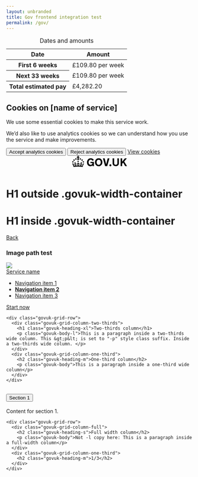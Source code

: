 ```yaml
---
layout: unbranded
title: Gov frontend integration test
permalink: /gov/
---
```


<!-- table test -->

<table class="govuk-table">
  <caption class="govuk-table__caption govuk-table__caption--m">Dates and amounts</caption>
  <thead class="govuk-table__head">
    <tr class="govuk-table__row">
      <th scope="col" class="govuk-table__header">Date</th>
      <th scope="col" class="govuk-table__header">Amount</th>
    </tr>
  </thead>
  <tbody class="govuk-table__body">
    <tr class="govuk-table__row">
      <th scope="row" class="govuk-table__header">First 6 weeks</th>
      <td class="govuk-table__cell">£109.80 per week</td>
    </tr>
    <tr class="govuk-table__row">
      <th scope="row" class="govuk-table__header">Next 33 weeks</th>
      <td class="govuk-table__cell">£109.80 per week</td>
    </tr>
    <tr class="govuk-table__row">
      <th scope="row" class="govuk-table__header">Total estimated pay</th>
      <td class="govuk-table__cell">£4,282.20</td>
    </tr>
  </tbody>
</table>


<!-- cookie banner test -->

<div class="govuk-cookie-banner" data-nosnippet role="region" aria-label="Cookies on [name of service]">
  <div class="govuk-cookie-banner__message govuk-width-container">
    <div class="govuk-grid-row">
      <div class="govuk-grid-column-two-thirds">
        <h2 class="govuk-cookie-banner__heading govuk-heading-m">
          Cookies on [name of service]
        </h2>
        <div class="govuk-cookie-banner__content">
          <p class="govuk-body">We use some essential cookies to make this service work.</p>
          <p class="govuk-body">We’d also like to use analytics cookies so we can understand how you use the service and make improvements.</p>
        </div>
      </div>
    </div>
    <div class="govuk-button-group">
      <button type="button" class="govuk-button" data-module="govuk-button">
        Accept analytics cookies
      </button>
      <button type="button" class="govuk-button" data-module="govuk-button">
        Reject analytics cookies
      </button>
      <a class="govuk-link" href="#">View cookies</a>
    </div>
  </div>
</div>

<!-- header test -->

<header class="govuk-header" data-module="govuk-header">
  <div class="govuk-header__container govuk-width-container">
    <div class="govuk-header__logo">
      <a href="#" class="govuk-header__link govuk-header__link--homepage">
        <svg
          focusable="false"
          role="img"
          class="govuk-header__logotype"
          xmlns="http://www.w3.org/2000/svg"
          viewBox="0 0 148 30"
          height="30"
          width="148"
          aria-label="GOV.UK">
          <title>GOV.UK</title>
          <path d="M22.6 10.4c-1 .4-2-.1-2.4-1-.4-.9.1-2 1-2.4.9-.4 2 .1 2.4 1s-.1 2-1 2.4m-5.9 6.7c-.9.4-2-.1-2.4-1-.4-.9.1-2 1-2.4.9-.4 2 .1 2.4 1s-.1 2-1 2.4m10.8-3.7c-1 .4-2-.1-2.4-1-.4-.9.1-2 1-2.4.9-.4 2 .1 2.4 1s0 2-1 2.4m3.3 4.8c-1 .4-2-.1-2.4-1-.4-.9.1-2 1-2.4.9-.4 2 .1 2.4 1s-.1 2-1 2.4M17 4.7l2.3 1.2V2.5l-2.3.7-.2-.2.9-3h-3.4l.9 3-.2.2c-.1.1-2.3-.7-2.3-.7v3.4L15 4.7c.1.1.1.2.2.2l-1.3 4c-.1.2-.1.4-.1.6 0 1.1.8 2 1.9 2.2h.7c1-.2 1.9-1.1 1.9-2.1 0-.2 0-.4-.1-.6l-1.3-4c-.1-.2 0-.2.1-.3m-7.6 5.7c.9.4 2-.1 2.4-1 .4-.9-.1-2-1-2.4-.9-.4-2 .1-2.4 1s0 2 1 2.4m-5 3c.9.4 2-.1 2.4-1 .4-.9-.1-2-1-2.4-.9-.4-2 .1-2.4 1s.1 2 1 2.4m-3.2 4.8c.9.4 2-.1 2.4-1 .4-.9-.1-2-1-2.4-.9-.4-2 .1-2.4 1s0 2 1 2.4m14.8 11c4.4 0 8.6.3 12.3.8 1.1-4.5 2.4-7 3.7-8.8l-2.5-.9c.2 1.3.3 1.9 0 2.7-.4-.4-.8-1.1-1.1-2.3l-1.2 4c.7-.5 1.3-.8 2-.9-1.1 2.5-2.6 3.1-3.5 3-1.1-.2-1.7-1.2-1.5-2.1.3-1.2 1.5-1.5 2.1-.1 1.1-2.3-.8-3-2-2.3 1.9-1.9 2.1-3.5.6-5.6-2.1 1.6-2.1 3.2-1.2 5.5-1.2-1.4-3.2-.6-2.5 1.6.9-1.4 2.1-.5 1.9.8-.2 1.1-1.7 2.1-3.5 1.9-2.7-.2-2.9-2.1-2.9-3.6.7-.1 1.9.5 2.9 1.9l.4-4.3c-1.1 1.1-2.1 1.4-3.2 1.4.4-1.2 2.1-3 2.1-3h-5.4s1.7 1.9 2.1 3c-1.1 0-2.1-.2-3.2-1.4l.4 4.3c1-1.4 2.2-2 2.9-1.9-.1 1.5-.2 3.4-2.9 3.6-1.9.2-3.4-.8-3.5-1.9-.2-1.3 1-2.2 1.9-.8.7-2.3-1.2-3-2.5-1.6.9-2.2.9-3.9-1.2-5.5-1.5 2-1.3 3.7.6 5.6-1.2-.7-3.1 0-2 2.3.6-1.4 1.8-1.1 2.1.1.2.9-.3 1.9-1.5 2.1-.9.2-2.4-.5-3.5-3 .6 0 1.2.3 2 .9l-1.2-4c-.3 1.1-.7 1.9-1.1 2.3-.3-.8-.2-1.4 0-2.7l-2.9.9C1.3 23 2.6 25.5 3.7 30c3.7-.5 7.9-.8 12.3-.8m28.3-11.6c0 .9.1 1.7.3 2.5.2.8.6 1.5 1 2.2.5.6 1 1.1 1.7 1.5.7.4 1.5.6 2.5.6.9 0 1.7-.1 2.3-.4s1.1-.7 1.5-1.1c.4-.4.6-.9.8-1.5.1-.5.2-1 .2-1.5v-.2h-5.3v-3.2h9.4V28H55v-2.5c-.3.4-.6.8-1 1.1-.4.3-.8.6-1.3.9-.5.2-1 .4-1.6.6s-1.2.2-1.8.2c-1.5 0-2.9-.3-4-.8-1.2-.6-2.2-1.3-3-2.3-.8-1-1.4-2.1-1.8-3.4-.3-1.4-.5-2.8-.5-4.3s.2-2.9.7-4.2c.5-1.3 1.1-2.4 2-3.4.9-1 1.9-1.7 3.1-2.3 1.2-.6 2.6-.8 4.1-.8 1 0 1.9.1 2.8.3.9.2 1.7.6 2.4 1s1.4.9 1.9 1.5c.6.6 1 1.3 1.4 2l-3.7 2.1c-.2-.4-.5-.9-.8-1.2-.3-.4-.6-.7-1-1-.4-.3-.8-.5-1.3-.7-.5-.2-1.1-.2-1.7-.2-1 0-1.8.2-2.5.6-.7.4-1.3.9-1.7 1.5-.5.6-.8 1.4-1 2.2-.3.8-.4 1.9-.4 2.7zM71.5 6.8c1.5 0 2.9.3 4.2.8 1.2.6 2.3 1.3 3.1 2.3.9 1 1.5 2.1 2 3.4s.7 2.7.7 4.2-.2 2.9-.7 4.2c-.4 1.3-1.1 2.4-2 3.4-.9 1-1.9 1.7-3.1 2.3-1.2.6-2.6.8-4.2.8s-2.9-.3-4.2-.8c-1.2-.6-2.3-1.3-3.1-2.3-.9-1-1.5-2.1-2-3.4-.4-1.3-.7-2.7-.7-4.2s.2-2.9.7-4.2c.4-1.3 1.1-2.4 2-3.4.9-1 1.9-1.7 3.1-2.3 1.2-.5 2.6-.8 4.2-.8zm0 17.6c.9 0 1.7-.2 2.4-.5s1.3-.8 1.7-1.4c.5-.6.8-1.3 1.1-2.2.2-.8.4-1.7.4-2.7v-.1c0-1-.1-1.9-.4-2.7-.2-.8-.6-1.6-1.1-2.2-.5-.6-1.1-1.1-1.7-1.4-.7-.3-1.5-.5-2.4-.5s-1.7.2-2.4.5-1.3.8-1.7 1.4c-.5.6-.8 1.3-1.1 2.2-.2.8-.4 1.7-.4 2.7v.1c0 1 .1 1.9.4 2.7.2.8.6 1.6 1.1 2.2.5.6 1.1 1.1 1.7 1.4.6.3 1.4.5 2.4.5zM88.9 28 83 7h4.7l4 15.7h.1l4-15.7h4.7l-5.9 21h-5.7zm28.8-3.6c.6 0 1.2-.1 1.7-.3.5-.2 1-.4 1.4-.8.4-.4.7-.8.9-1.4.2-.6.3-1.2.3-2v-13h4.1v13.6c0 1.2-.2 2.2-.6 3.1s-1 1.7-1.8 2.4c-.7.7-1.6 1.2-2.7 1.5-1 .4-2.2.5-3.4.5-1.2 0-2.4-.2-3.4-.5-1-.4-1.9-.9-2.7-1.5-.8-.7-1.3-1.5-1.8-2.4-.4-.9-.6-2-.6-3.1V6.9h4.2v13c0 .8.1 1.4.3 2 .2.6.5 1 .9 1.4.4.4.8.6 1.4.8.6.2 1.1.3 1.8.3zm13-17.4h4.2v9.1l7.4-9.1h5.2l-7.2 8.4L148 28h-4.9l-5.5-9.4-2.7 3V28h-4.2V7zm-27.6 16.1c-1.5 0-2.7 1.2-2.7 2.7s1.2 2.7 2.7 2.7 2.7-1.2 2.7-2.7-1.2-2.7-2.7-2.7z"></path>
        </svg>
      </a>
    </div>
  </div>
</header>




<h1 class="govuk-heading-s">H1 outside .govuk-width-container</h1>

<div class="govuk-width-container">

  <h1 class="govuk-heading-xl">H1 inside .govuk-width-container</h1>

  <a href="#" class="govuk-back-link">Back</a>
  
  <h3 class="govuk-heading-m">Image path test</h3>

  <img src="../assets/govuk/assets/images/govuk-icon-180.png">



<!-- service navigation -->

<section aria-label="Service information" class="govuk-service-navigation"
  data-module="govuk-service-navigation">
  <div class="govuk-width-container">
    <div class="govuk-service-navigation__container">
      <span class="govuk-service-navigation__service-name">
        <a href="#" class="govuk-service-navigation__link">
          Service name
        </a>
      </span>
      <nav aria-label="Menu" class="govuk-service-navigation__wrapper">
        <button type="button" class="govuk-service-navigation__toggle govuk-js-service-navigation-toggle" aria-controls="navigation" hidden>
          Menu
        </button>
        <ul class="govuk-service-navigation__list" id="navigation">
          <li class="govuk-service-navigation__item">
            <a class="govuk-service-navigation__link" href="#">
              Navigation item 1
            </a>
          </li>
          <li class="govuk-service-navigation__item govuk-service-navigation__item--active">
            <a class="govuk-service-navigation__link" href="#" aria-current="true">
              <strong class="govuk-service-navigation__active-fallback">Navigation item 2</strong>
            </a>
          </li>
          <li class="govuk-service-navigation__item">
            <a class="govuk-service-navigation__link" href="#">
              Navigation item 3
            </a>
          </li>
        </ul>
      </nav>
    </div>
  </div>
</section>



  <main class="govuk-main-wrapper">

<a href="#" class="govuk-button">Start now</a>


    <div class="govuk-grid-row">
      <div class="govuk-grid-column-two-thirds">
        <h1 class="govuk-heading-xl">Two-thirds column</h1>
        <p class="govuk-body-l">This is a paragraph inside a two-thirds wide column. This &gt;p&lt; is set to "-p" style class suffix. Inside a two-thirds wide column. </p>
      </div>
      <div class="govuk-grid-column-one-third">
        <h2 class="govuk-heading-m">One-third column</h2>
        <p class="govuk-body">This is a paragraph inside a one-third wide column</p>
      </div>
    </div>

<div class="govuk-accordion" data-module="govuk-accordion" id="accordion-default">
  <div class="govuk-accordion__section">
    <div class="govuk-accordion__section-header">
      <h2 class="govuk-accordion__section-heading">
        <button type="button" class="govuk-accordion__section-button" id="accordion-default-heading-1">
          Section 1
        </button>
      </h2>
    </div>
    <div id="accordion-default-content-1" class="govuk-accordion__section-content">
      <p class="govuk-body">Content for section 1.</p>
    </div>
  </div>
</div>

    <div class="govuk-grid-row">
      <div class="govuk-grid-column-full">
        <h2 class="govuk-heading-s">Full width column</h2>
        <p class="govuk-body">Not -l copy here: This is a paragraph inside a full-width column</p>
      </div>
      <div class="govuk-grid-column-one-third">
        <h2 class="govuk-heading-m">1/3</h2>
      </div>
    </div>

  </main>

</div>

